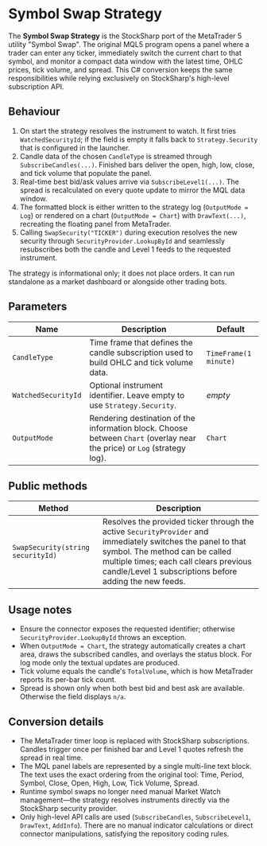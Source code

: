 # Symbol Swap Strategy

The **Symbol Swap Strategy** is the StockSharp port of the MetaTrader 5 utility "Symbol Swap". The original MQL5 program opens a panel where a trader can enter any ticker, immediately switch the current chart to that symbol, and monitor a compact data window with the latest time, OHLC prices, tick volume, and spread. This C# conversion keeps the same responsibilities while relying exclusively on StockSharp's high-level subscription API.

## Behaviour

1. On start the strategy resolves the instrument to watch. It first tries `WatchedSecurityId`; if the field is empty it falls back to `Strategy.Security` that is configured in the launcher.
2. Candle data of the chosen `CandleType` is streamed through `SubscribeCandles(...)`. Finished bars deliver the open, high, low, close, and tick volume that populate the panel.
3. Real-time best bid/ask values arrive via `SubscribeLevel1(...)`. The spread is recalculated on every quote update to mirror the MQL data window.
4. The formatted block is either written to the strategy log (`OutputMode = Log`) or rendered on a chart (`OutputMode = Chart`) with `DrawText(...)`, recreating the floating panel from MetaTrader.
5. Calling `SwapSecurity("TICKER")` during execution resolves the new security through `SecurityProvider.LookupById` and seamlessly resubscribes both the candle and Level 1 feeds to the requested instrument.

The strategy is informational only; it does not place orders. It can run standalone as a market dashboard or alongside other trading bots.

## Parameters

| Name | Description | Default |
|------|-------------|---------|
| `CandleType` | Time frame that defines the candle subscription used to build OHLC and tick volume data. | `TimeFrame(1 minute)` |
| `WatchedSecurityId` | Optional instrument identifier. Leave empty to use `Strategy.Security`. | _empty_ |
| `OutputMode` | Rendering destination of the information block. Choose between `Chart` (overlay near the price) or `Log` (strategy log). | `Chart` |

## Public methods

| Method | Description |
|--------|-------------|
| `SwapSecurity(string securityId)` | Resolves the provided ticker through the active `SecurityProvider` and immediately switches the panel to that symbol. The method can be called multiple times; each call clears previous candle/Level 1 subscriptions before adding the new feeds. |

## Usage notes

- Ensure the connector exposes the requested identifier; otherwise `SecurityProvider.LookupById` throws an exception.
- When `OutputMode = Chart`, the strategy automatically creates a chart area, draws the subscribed candles, and overlays the status block. For log mode only the textual updates are produced.
- Tick volume equals the candle's `TotalVolume`, which is how MetaTrader reports its per-bar tick count.
- Spread is shown only when both best bid and best ask are available. Otherwise the field displays `n/a`.

## Conversion details

- The MetaTrader timer loop is replaced with StockSharp subscriptions. Candles trigger once per finished bar and Level 1 quotes refresh the spread in real time.
- The MQL panel labels are represented by a single multi-line text block. The text uses the exact ordering from the original tool: Time, Period, Symbol, Close, Open, High, Low, Tick Volume, Spread.
- Runtime symbol swaps no longer need manual Market Watch management—the strategy resolves instruments directly via the StockSharp security provider.
- Only high-level API calls are used (`SubscribeCandles`, `SubscribeLevel1`, `DrawText`, `AddInfo`). There are no manual indicator calculations or direct connector manipulations, satisfying the repository coding rules.

